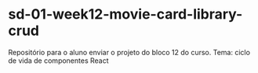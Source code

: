 # sd-01-week12-movie-card-library-crud
Repositório para o aluno enviar o projeto do bloco 12 do curso. Tema: ciclo de vida de componentes React
